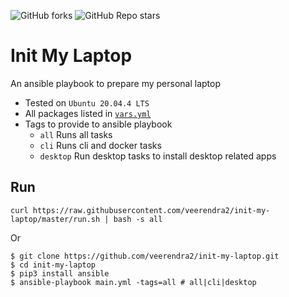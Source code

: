 ![GitHub forks](https://img.shields.io/github/forks/veerendra2/init-my-laptop?style=plastic) 
![GitHub Repo stars](https://img.shields.io/github/stars/veerendra2/init-my-laptop?style=plastic)
# Init My Laptop
An ansible playbook to prepare my personal laptop

* Tested on `Ubuntu 20.04.4 LTS`
* All packages listed in [`vars.yml`](./vars.yml)
* Tags to provide to ansible playbook
  * `all` Runs all tasks
  * `cli` Runs cli and docker tasks
  * `desktop` Run desktop tasks to install desktop related apps 


## Run
```
curl https://raw.githubusercontent.com/veerendra2/init-my-laptop/master/run.sh | bash -s all
```
Or
```
$ git clone https://github.com/veerendra2/init-my-laptop.git
$ cd init-my-laptop
$ pip3 install ansible
$ ansible-playbook main.yml -tags=all # all|cli|desktop
```